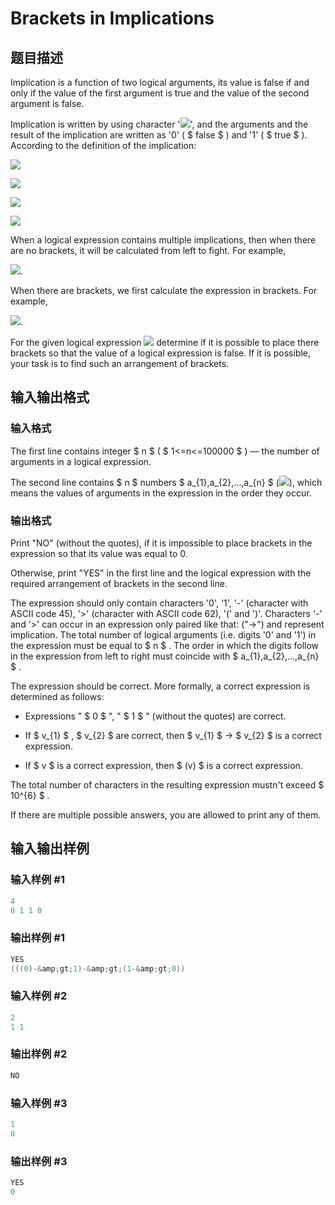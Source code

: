 # Brackets in Implications

## 题目描述

Implication is a function of two logical arguments, its value is false if and only if the value of the first argument is true and the value of the second argument is false.

Implication is written by using character '![](https://cdn.luogu.com.cn/upload/vjudge_pic/CF550E/355fee5161a1808ee95ea5dc6d815d4071657131.png)', and the arguments and the result of the implication are written as '0' ( $ false $ ) and '1' ( $ true $ ). According to the definition of the implication:

![](https://cdn.luogu.com.cn/upload/vjudge_pic/CF550E/1e0655ee4925199f67e6daa97d4585967cd7bf5a.png)

![](https://cdn.luogu.com.cn/upload/vjudge_pic/CF550E/425988017b72eb855591d922fee6222bd6b6396d.png)

![](https://cdn.luogu.com.cn/upload/vjudge_pic/CF550E/ddc06252d7366c3d735f12a594a3e65faf5caa03.png)

![](https://cdn.luogu.com.cn/upload/vjudge_pic/CF550E/7d2b2f071835bcdec0b465c871f4049b65059525.png)

When a logical expression contains multiple implications, then when there are no brackets, it will be calculated from left to fight. For example,

![](https://cdn.luogu.com.cn/upload/vjudge_pic/CF550E/5342714757a3d71a0965c7939e7de58540046695.png).

When there are brackets, we first calculate the expression in brackets. For example,

![](https://cdn.luogu.com.cn/upload/vjudge_pic/CF550E/484cfdbcf067d5f05349093eb8fc6c673a9fad7b.png).

For the given logical expression ![](https://cdn.luogu.com.cn/upload/vjudge_pic/CF550E/2360d6781341cc119b15d52532e1891c250c34cc.png) determine if it is possible to place there brackets so that the value of a logical expression is false. If it is possible, your task is to find such an arrangement of brackets.

## 输入输出格式

### 输入格式

The first line contains integer $ n $ ( $ 1<=n<=100000 $ ) — the number of arguments in a logical expression.

The second line contains $ n $ numbers $ a_{1},a_{2},...,a_{n} $ (![](https://cdn.luogu.com.cn/upload/vjudge_pic/CF550E/83308fae1dcded561005b623c7c1ed2fdfdfe04f.png)), which means the values of arguments in the expression in the order they occur.

### 输出格式

Print "NO" (without the quotes), if it is impossible to place brackets in the expression so that its value was equal to 0.

Otherwise, print "YES" in the first line and the logical expression with the required arrangement of brackets in the second line.

The expression should only contain characters '0', '1', '-' (character with ASCII code 45), '>' (character with ASCII code 62), '(' and ')'. Characters '-' and '>' can occur in an expression only paired like that: ("->") and represent implication. The total number of logical arguments (i.e. digits '0' and '1') in the expression must be equal to $ n $ . The order in which the digits follow in the expression from left to right must coincide with $ a_{1},a_{2},...,a_{n} $ .

The expression should be correct. More formally, a correct expression is determined as follows:

- Expressions " $ 0 $ ", " $ 1 $ " (without the quotes) are correct.

- If $ v_{1} $ , $ v_{2} $ are correct, then $ v_{1} $ -> $ v_{2} $ is a correct expression.

- If $ v $ is a correct expression, then $ (v) $ is a correct expression.

The total number of characters in the resulting expression mustn't exceed $ 10^{6} $ .

If there are multiple possible answers, you are allowed to print any of them.

## 输入输出样例

### 输入样例 #1

```cpp
4
0 1 1 0

```
### 输出样例 #1

```cpp
YES
(((0)-&amp;gt;1)-&amp;gt;(1-&amp;gt;0))

```
### 输入样例 #2

```cpp
2
1 1

```
### 输出样例 #2

```cpp
NO

```
### 输入样例 #3

```cpp
1
0

```
### 输出样例 #3

```cpp
YES
0

```
